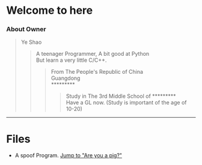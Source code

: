 # Welcome to here
### About Owner
> Ye Shao
>> A teenager Programmer, A bit good at Python <br> But learn a very little C/C++.
>>> From The People's Republic of China <br> Guangdong <br> ********* 
>>>> Study in The 3rd Middle School of ********* <br> Have a GL now. (Study is important of the age of 10-20)
-----------------------
# Files
* A spoof Program. [Jump to "Are you a pig?"](https://andysoftwareexploit.github.io/Public-Programs/Are%20you%20a%20pig.html)
